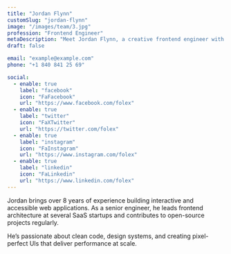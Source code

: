 ```yaml
---
title: "Jordan Flynn"
customSlug: "jordan-flynn"
image: "/images/team/3.jpg"
profession: "Frontend Engineer"
metaDescription: "Meet Jordan Flynn, a creative frontend engineer with a passion for clean code and innovative UI."
draft: false

email: "example@example.com"
phone: "+1 840 841 25 69"

social:
  - enable: true
    label: "facebook"
    icon: "FaFacebook"
    url: "https://www.facebook.com/folex"
  - enable: true
    label: "twitter"
    icon: "FaXTwitter"
    url: "https://twitter.com/folex"
  - enable: true
    label: "instagram"
    icon: "FaInstagram"
    url: "https://www.instagram.com/folex"
  - enable: true
    label: "linkedin"
    icon: "FaLinkedin"
    url: "https://www.linkedin.com/folex"
---
```


Jordan brings over 8 years of experience building interactive and accessible web applications. As a senior engineer, he leads frontend architecture at several SaaS startups and contributes to open-source projects regularly.

He’s passionate about clean code, design systems, and creating pixel-perfect UIs that deliver performance at scale.
